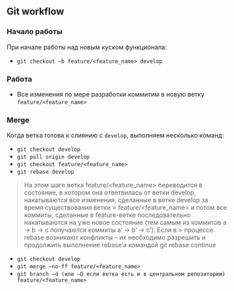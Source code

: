 ## Git workflow
### Начало работы
При начале работы над новым куском функционала:
* `git checkout –b feature/<feature_name> develop`

### Работа
* Все изменения по мере разработки коммитим в новую ветку `feature/<feature_name>`

### Merge
Когда ветка готова к слиянию с `develop`, выполняем несколько команд:

* `git checkout develop`
* `git pull origin develop`
* `git checkout feature/<feature_name>`
* `git rebase develop`

> На этом шаге ветка feature/<feature_name> переводится в состояние, в котором она ответвилась от ветки develop, накатываются все изменения, сделанные в ветке develop за время существования ветки > feature/<feature_name> и потом все коммиты, сделанные в feature-ветке последовательно накатываются на уже новое состояние (тем самым из коммитов a -> b -> c получаются коммиты a’ -> b’ -> c’). Если в > процессе rebase возникают конфликты – их необходимо разрешить и продолжить выполнение rebase’а командой git rebase continue

* `git checkout develop`
* `git merge –no-ff feature/<feature_name>`
* `git branch –d (или –D если ветка есть и в центральном репозитории) feature/<feature_name>`
